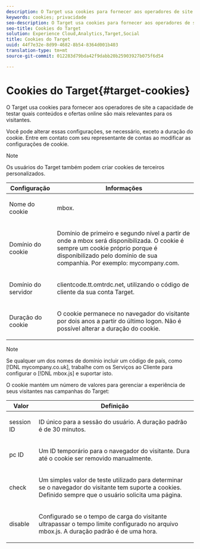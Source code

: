 ```yaml
---
description: O Target usa cookies para fornecer aos operadores de site a capacidade de testar quais conteúdos e ofertas online são mais relevantes para os visitantes.
keywords: cookies; privacidade
seo-description: O Target usa cookies para fornecer aos operadores de site a capacidade de testar quais conteúdos e ofertas online são mais relevantes para os visitantes.
seo-title: Cookies do Target
solution: Experience Cloud,Analytics,Target,Social
title: Cookies do Target
uuid: 44f7e32e-8d99-4682-8b54-8364d001b403
translation-type: tm+mt
source-git-commit: 012283d79bda42f9dabb20b25903927b075f6d54

---
```



# Cookies do Target{#target-cookies}

O Target usa cookies para fornecer aos operadores de site a capacidade de testar quais conteúdos e ofertas online são mais relevantes para os visitantes.

Você pode alterar essas configurações, se necessário, exceto a duração do cookie. Entre em contato com seu representante de contas ao modificar as configurações de cookie.

>[!NOTE]
>
>Os usuários do Target também podem criar cookies de terceiros personalizados.

<table id="table_54B402C6E19C4A70B1E27BC9DFF776EB"> 
 <thead> 
  <tr> 
   <th colname="col1" class="entry"> Configuração </th> 
   <th colname="col2" class="entry"> Informações </th> 
  </tr> 
 </thead>
 <tbody> 
  <tr> 
   <td colname="col1"> <p>Nome do cookie </p> </td> 
   <td colname="col2"> <p>mbox. </p> </td> 
  </tr> 
  <tr> 
   <td colname="col1"> <p>Domínio do cookie </p> </td> 
   <td colname="col2"> <p>Domínio de primeiro e segundo nível a partir de onde a mbox será disponibilizada. O cookie é sempre um cookie próprio porque é disponibilizado pelo domínio de sua companhia. Por exemplo: <span class="filepath">mycompany.com</span>. </p> </td> 
  </tr> 
  <tr> 
   <td colname="col1"> <p>Domínio do servidor </p> </td> 
   <td colname="col2"> <p> <span class="filepath"> clientcode.tt.omtrdc.net</span>, utilizando o código de cliente da sua conta Target. </p> </td> 
  </tr> 
  <tr> 
   <td colname="col1"> <p>Duração do cookie </p> </td> 
   <td colname="col2"> <p>O cookie permanece no navegador do visitante por dois anos a partir do último logon. Não é possível alterar a duração do cookie. </p> </td> 
  </tr> 
 </tbody> 
</table>

>[!NOTE]
>
>Se qualquer um dos nomes de domínio incluir um código de país, como [!DNL mycompany.co.uk], trabalhe com os Serviços ao Cliente para configurar o [!DNL mbox.js] e suportar isto.

O cookie mantém um número de valores para gerenciar a experiência de seus visitantes nas campanhas do Target:

<table id="table_5245F72A2D5A4322B40ABB10B7DFB338"> 
 <thead> 
  <tr> 
   <th colname="col1" class="entry"> Valor </th> 
   <th colname="col2" class="entry"> Definição </th> 
  </tr> 
 </thead>
 <tbody> 
  <tr> 
   <td colname="col1"> <p> <span class="codeph"> session ID</span> </p> </td> 
   <td colname="col2"> <p>ID único para a sessão do usuário. A duração padrão é de 30 minutos. </p> </td> 
  </tr> 
  <tr> 
   <td colname="col1"> <p> <span class="codeph"> pc ID</span> </p> </td> 
   <td colname="col2"> <p>Um ID temporário para o navegador do visitante. Dura até o cookie ser removido manualmente. </p> </td> 
  </tr> 
  <tr> 
   <td colname="col1"> <p> <span class="codeph"> check</span> </p> </td> 
   <td colname="col2"> <p>Um simples valor de teste utilizado para determinar se o navegador do visitante tem suporte a cookies. Definido sempre que o usuário solicita uma página. </p> </td> 
  </tr> 
  <tr> 
   <td colname="col1"> <p> <span class="codeph"> disable</span> </p> </td> 
   <td colname="col2"> <p>Configurado se o tempo de carga do visitante ultrapassar o tempo limite configurado no arquivo <span class="filepath">mbox.js</span>. A duração padrão é de uma hora. </p> </td> 
  </tr> 
 </tbody> 
</table>


